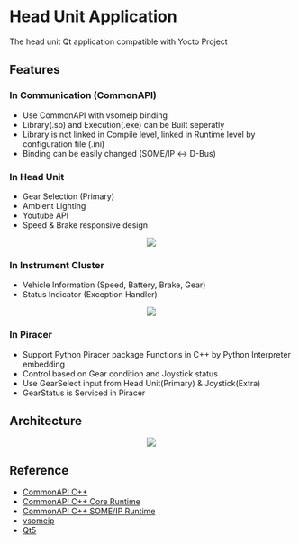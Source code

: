 # Head Unit Application

The head unit Qt application compatible with Yocto Project

## Features

### In Communication (CommonAPI)

- Use CommonAPI with vsomeip binding
- Library(.so) and Execution(.exe) can be Built seperatly
- Library is not linked in Compile level, linked in Runtime level by configuration file (.ini)
- Binding can be easily changed (SOME/IP ↔ D-Bus)

### In Head Unit
- Gear Selection (Primary)
- Ambient Lighting
- Youtube API
- Speed & Brake responsive design

<p align="center">
  <img src="https://github.com/SEA-ME-Team4/DES_PDC-System/assets/120576021/37d02e4e-ab26-452d-b556-36c3700a429d">
</p>

### In Instrument Cluster

- Vehicle Information (Speed, Battery, Brake, Gear)
- Status Indicator (Exception Handler)

<p align="center">
  <img src="https://github.com/SEA-ME-Team4/DES_PDC-System/assets/120576021/35d223cf-3034-4fc7-97ee-3d0ab84f30c2">
</p>

### In Piracer

- Support Python Piracer package Functions in C++ by Python Interpreter embedding
- Control based on Gear condition and Joystick status
- Use GearSelect input from Head Unit(Primary) & Joystick(Extra)
- GearStatus is Serviced in Piracer

## Architecture

<p align="center">
  <img src="https://github.com/SEA-ME-Team4/app-hu/assets/120576021/703187ac-73b8-4028-b188-6a80643bfd1f">
</p>

## Reference

- [CommonAPI C++](https://covesa.github.io/capicxx-core-tools/)
- [CommonAPI C++ Core Runtime](https://github.com/COVESA/capicxx-core-runtime)
- [CommonAPI C++ SOME/IP Runtime](https://github.com/COVESA/capicxx-someip-runtime)
- [vsomeip](https://github.com/COVESA/vsomeip)
- [Qt5](https://doc.qt.io/qt-5.15/)
